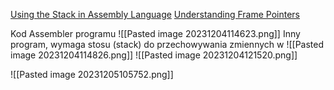 [Using the Stack in Assembly Language](https://www.youtube.com/watch?v=TnESZpRcE_U)
[Understanding Frame Pointers](https://people.cs.rutgers.edu/~pxk/419/notes/frames.html)

Kod Assembler programu
![[Pasted image 20231204114623.png]]
Inny program, wymaga stosu (stack) do przechowywania zmiennych w 
![[Pasted image 20231204114826.png]]
![[Pasted image 20231204121520.png]]

![[Pasted image 20231205105752.png]]
